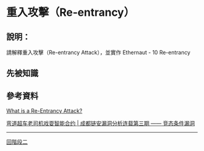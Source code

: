 # 重入攻擊（Re-entrancy）

## 說明：
請解釋重入攻擊（Re-entrancy Attack），並實作 Ethernaut - 10 Re-entrancy

## 先被知識

## 參考資料
[What is a Re-Entrancy Attack?](https://quantstamp.com/blog/what-is-a-re-entrancy-attack)

[弯道超车老司机戏耍智能合约 | 成都链安漏洞分析连载第三期 —— 竞态条件漏洞](https://mp.weixin.qq.com/s/WWouXpxoejY_2oRs9TS38Q)


---
[回階段二](./README.md)